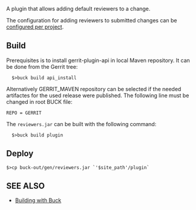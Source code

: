 A plugin that allows adding default reviewers to a change.

The configuration for adding reviewers to submitted changes can be
[configured per project](config.html).

Build
-----

Prerequisites is to install gerrit-plugin-api in local Maven repository.
It can be done from the Gerrit tree:

```
  $>buck build api_install
```

Alternatively GERRIT_MAVEN repository can be selected if the needed artifactes
for the used release were published. The following line must be changed in
root BUCK file:

```
REPO = GERRIT
```

The `reviewers.jar` can be built with the following command:

```
  $>buck build plugin
```

Deploy
------

```
$>cp buck-out/gen/reviewers.jar `'$site_path'/plugin`
```

SEE ALSO
--------

* [Building with Buck](../../../Documentation/dev-buck.html)
